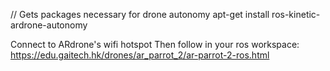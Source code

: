 
// Gets packages necessary for drone autonomy 
apt-get install ros-kinetic-ardrone-autonomy

Connect to ARdrone's wifi hotspot
Then follow in your ros workspace:
https://edu.gaitech.hk/drones/ar_parrot_2/ar-parrot-2-ros.html
